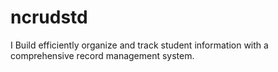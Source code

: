 # ncrudstd
I Build efficiently organize and track student information with a comprehensive record management system.
